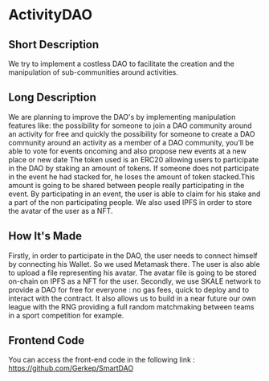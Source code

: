 # ActivityDAO
 ## Short Description 
  We try to implement a costless DAO to facilitate the creation and the  manipulation of sub-communities around activities.
  
 ## Long Description
 We are planning to improve the DAO's by implementing manipulation features like:
 the possibility for someone to join a DAO community around an activity for free and quickly
 the possibility for someone to create a DAO community around an activity
 as a member of a DAO community, you’ll be able to vote for events oncoming and also propose new events at a new place or new date
 The token used is an ERC20 allowing users to participate in the DAO by staking an amount of tokens. If someone does not participate in the event he had stacked for, he
 loses the amount of token stacked.This amount is going to be shared between people really participating in the event.  By participating in an event, the user is able to
 claim for his stake and a part of the non participating people. We also used IPFS in order to store the avatar of the user as a NFT.

## How It's Made
Firstly, in order to participate in the DAO, the user needs to connect himself by connecting his Wallet. So we used Metamask there. The user is also able to upload a file representing his avatar. The avatar file is going to be stored on-chain on IPFS as a NFT for the user. 
Secondly, we use SKALE network to provide a DAO for free for everyone : no gas fees, quick to deploy and to interact with the contract. It also allows us to build in a near future our own league with the RNG providing a full random matchmaking between teams in a sport competition for example. 


## Frontend Code
You can access the front-end code in the following link : https://github.com/Gerkep/SmartDAO
